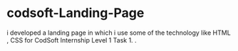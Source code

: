 # codsoft-Landing-Page
i developed a  landing page in which i use some of the technology like HTML , CSS  for CodSoft Internship Level 1 Task 1. .  
